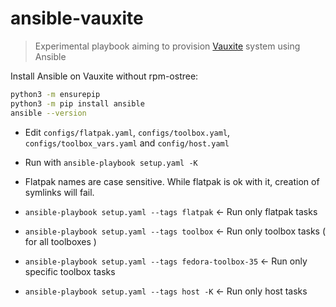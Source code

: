 # ansible-vauxite

> Experimental playbook aiming to provision [Vauxite](https://github.com/hyperreal64/vauxite) system using Ansible

Install Ansible on Vauxite without rpm-ostree:

```bash
python3 -m ensurepip
python3 -m pip install ansible
ansible --version
```

- Edit `configs/flatpak.yaml`, `configs/toolbox.yaml`, `configs/toolbox_vars.yaml` and `config/host.yaml`
- Run with `ansible-playbook setup.yaml -K`

- Flatpak names are case sensitive. While flatpak is ok with it, creation of symlinks will fail.

- `ansible-playbook setup.yaml --tags flatpak` <- Run only flatpak tasks
- `ansible-playbook setup.yaml --tags toolbox` <- Run only toolbox tasks ( for all toolboxes )
- `ansible-playbook setup.yaml --tags fedora-toolbox-35` <- Run only specific toolbox tasks
- `ansible-playbook setup.yaml --tags host -K` <- Run only host tasks
